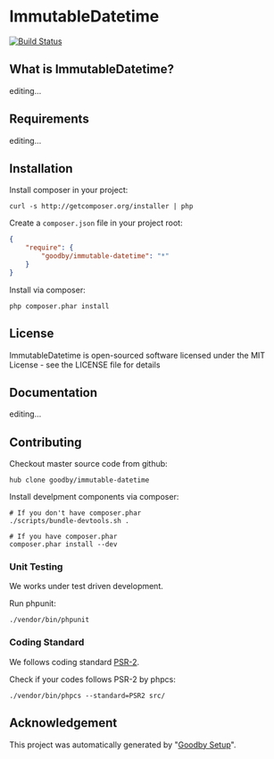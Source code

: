 # ImmutableDatetime

[![Build Status](https://secure.travis-ci.org/goodby/immutable-datetime.png?branch=master)](https://travis-ci.org/goodby/immutable-datetime)

## What is ImmutableDatetime?

editing...

## Requirements

editing...

## Installation

Install composer in your project:

```
curl -s http://getcomposer.org/installer | php
```

Create a `composer.json` file in your project root:

```json
{
    "require": {
        "goodby/immutable-datetime": "*"
    }
}
```

Install via composer:

```
php composer.phar install
```

## License

ImmutableDatetime is open-sourced software licensed under the MIT License - see the LICENSE file for details

## Documentation

editing...


## Contributing

Checkout master source code from github:

```
hub clone goodby/immutable-datetime
```

Install develpment components via composer:

```
# If you don't have composer.phar
./scripts/bundle-devtools.sh .

# If you have composer.phar
composer.phar install --dev
```

### Unit Testing

We works under test driven development.

Run phpunit:

```
./vendor/bin/phpunit
```

### Coding Standard

We follows coding standard [PSR-2][].

Check if your codes follows PSR-2 by phpcs:

```
./vendor/bin/phpcs --standard=PSR2 src/
```

## Acknowledgement

This project was automatically generated by "[Goodby Setup](http://bit.ly/byesetup)". 

[PSR-2]: https://github.com/php-fig/fig-standards/blob/master/accepted/PSR-2-coding-style-guide.md

